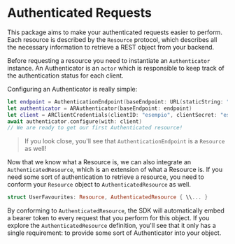 # Authenticated Requests

This package aims to make your authenticated requests easier to perform.
Each resource is described by the `Resource` protocol, which describes all the necessary information to retrieve a REST object from your backend.

Before requesting a resource you need to instantiate an `Authenticator` instance.
An Authenticator is an `actor` which is responsible to keep track of the authentication status for each client.

Configuring an Authenticator is really simple:

```swift
let endpoint = AuthenticationEndpoint(baseEndpoint: URL(staticString: "https://api.example.com"), path: "auth/v2/token")
let authenticator = ARAuthenticator(baseEndpoint: endpoint)
let client = ARClientCredentials(clientID: "esempio", clientSecret: "esempio", scope: Set([]))
await authenticator.configure(with: client)
// We are ready to get our first Authenticated resource!
```

>If you look close, you'll see that `AuthenticationEndpoint` is a `Resource` as well!

Now that we know what a Resource is, we can also integrate an `AuthenticatedResource`, which is an extension of what a Resource is.
If you need some sort of authentication to retrieve a resource, you need to conform your `Resource` object to `AuthenticatedResource` as well.

```swift
struct UserFavourites: Resource, AuthenticatedResource { \\... }
```

By conforming to `AuthenticatedResource`, the SDK will automatically embed a bearer token to every request that you perform for this object.
If you explore the `AuthenticatedResource` definition, you'll see that it only has a single requirement: to provide some sort of Authenticator into your object.

